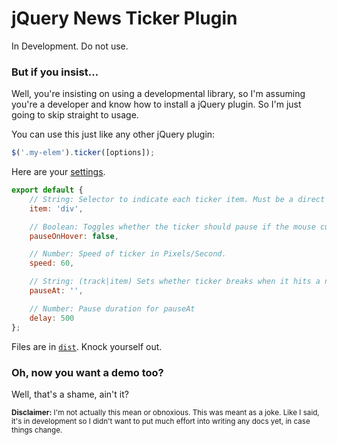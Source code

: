# jQuery News Ticker Plugin

In Development. Do not use.

### But if you insist...

Well, you're insisting on using a developmental library, so I'm assuming you're a developer and know how to install a jQuery plugin. So I'm just going to skip straight to usage.

You can use this just like any other jQuery plugin:

```javascript
$('.my-elem').ticker([options]);
```

Here are your [settings](src/js/defaults.js).

```javascript
export default {
	// String: Selector to indicate each ticker item. Must be a direct child of the ticker element
	item: 'div',

	// Boolean: Toggles whether the ticker should pause if the mouse cursor is over it
	pauseOnHover: false,

	// Number: Speed of ticker in Pixels/Second.
	speed: 60,

	// String: (track|item) Sets whether ticker breaks when it hits a new item or if the track has reset
	pauseAt: '',

	// Number: Pause duration for pauseAt
	delay: 500
};
```

Files are in [`dist`](dist). Knock yourself out.

### Oh, now you want a demo too?

Well, that's a shame, ain't it?

<sub><strong>Disclaimer:</strong>  I'm not actually this mean or obnoxious. This was meant as a joke. Like I said, it's in development so I didn't want to put much effort into writing any docs yet, in case things change.</sub>
